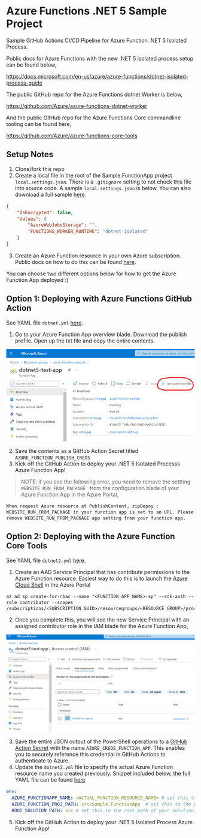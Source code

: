 # Azure Functions .NET 5 Sample Project
Sample GitHub Actions CI/CD Pipeline for Azure Function .NET 5 Isolated Process.

Public docs for Azure Functions with the new .NET 5 isolated process setup can be found below,

https://docs.microsoft.com/en-us/azure/azure-functions/dotnet-isolated-process-guide

The public GitHub repo for the Azure Functions dotnet Worker is below,

https://github.com/Azure/azure-functions-dotnet-worker

And the public GitHub repo for the Azure Functions Core commandline tooling can be found here,

https://github.com/Azure/azure-functions-core-tools

## Setup Notes

1. Clone/fork this repo
2. Create a local file in the root of the Sample.FunctionApp project ```local.settings.json```. There is a ```.gitignore``` setting to not check this file into source code. A sample ```local.settings.json``` is below.  You can also download a full sample [here](misc/local.settings.json).
```json
{
    "IsEncrypted": false,
    "Values": {
        "AzureWebJobsStorage": "",
        "FUNCTIONS_WORKER_RUNTIME": "dotnet-isolated"
    }
}
```
3. Create an Azure Function resource in your own Azure subscription.  Public docs on how to do this can be found [here](https://docs.microsoft.com/en-us/azure/azure-functions/functions-create-function-app-portal#create-a-function-app).

You can choose two different options below for how to get the Azure Function App deployed :)

## Option 1: Deploying with Azure Functions GitHub Action

See YAML file ```dotnet.yml``` [here](.github/workflows/dotnet.yml).

1. Go to your Azure Function App overview blade.  Download the publish profile.  Open up the txt file and copy the entire contents.  

![Download Publish Profile Image](misc/images/DownloadPublishProfile.png)

2. Save the contents as a GitHub Action Secret titled ```AZURE_FUNCTION_PUBLISH_CREDS```
3. Kick off the GitHub Action to deploy your .NET 5 Isotated Processs Azure Function App!


> NOTE: if you see the following error, you need to remove the settting ```WEBSITE_RUN_FROM_PACKAGE ``` from the configuration blade of your Azure Function App in the Azure Portal,
 
```
When request Azure resource at PublishContent, zipDepoy : WEBSITE_RUN_FROM_PACKAGE in your function app is set to an URL. Please remove WEBSITE_RUN_FROM_PACKAGE app setting from your function app.
```

## Option 2: Deploying with the Azure Function Core Tools

See YAML file ```dotnet2.yml``` [here](.github/workflows/dotnet2.yml).

1. Create an AAD Service Principal that has contribute permissions to the Azure Function resource. Easiest way to do this is to launch the [Azure Cloud Shell](https://docs.microsoft.com/en-us/azure/cloud-shell/overview) in the Azure Portal
```Shell
az ad sp create-for-rbac --name "<FUNCTION_APP_NAME>-sp" --sdk-auth --role contributor --scopes /subscriptions/<SUBSCRIPTION_GUID>/resourcegroups/<RESOURCE_GROUP>/providers/Microsoft.Web/sites/<FUNCTION_APP_NAME>
```

2. Once you complete this, you will see the new Service Principal with an assigned contributor role in the IAM blade for the Azure Function App,

![IAM Security View](misc/images/ServicePrincipalPermissions.png)

3. Save the entire JSON output of the PowerShell operations to a [GitHub Action Secret](https://docs.github.com/en/actions/reference/encrypted-secrets) with the name ```AZURE_CREDS_FUNCTION_APP```.  This enables you to securely reference this credential in GitHub Actions to authenticate to Azure.
4. Update the ```dotnet2.yml``` file to specify the actual Azure Function resource name you created previously.  Snippet included below, the full YAML file can be found [here](.github/workflows/dotnet2.yml)
```yaml
env:
  AZURE_FUNCTIONAPP_NAME: <ACTUAL_FUNCTION_RESOURCE_NAME> # set this to the name of your azure function app resource
  AZURE_FUNCTION_PROJ_PATH: src/Sample.FunctionApp  # set this to the path to your function app project
  ROOT_SOLUTION_PATH: src # set this to the root path of your solution/project file
```
5. Kick off the GitHub Action to deploy your .NET 5 Isolated Process Azure Function App!

